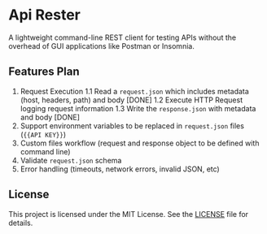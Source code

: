 # Api Rester

A lightweight command-line REST client for testing APIs without the overhead of GUI applications like Postman or Insomnia.

## Features Plan

1. Request Execution
    1.1 Read a `request.json` which includes metadata (host, headers, path) and body [DONE]
    1.2 Execute HTTP Request logging request information
    1.3 Write the `response.json` with metadata and body [DONE]
2. Support environment variables to be replaced in `request.json` files (`{{API KEY}}`)
3. Custom files workflow (request and response object to be defined with command line)
4. Validate `request.json` schema
5. Error handling (timeouts, network errors, invalid JSON, etc)

## License

This project is licensed under the MIT License. See the [LICENSE](LICENSE) file for details.
